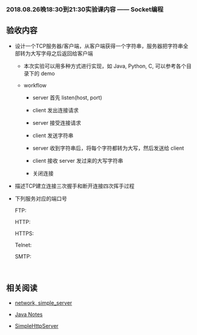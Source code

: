 ###	2018.08.26晚18:30到21:30实验课内容 —— Socket编程

##	验收内容

*	设计一个TCP服务器/客户端，从客户端获得一个字符串，服务器把字符串全部转为大写字母之后返回给客户端

	*	本次实验可以用多种方式进行实现，如 Java, Python, C, 可以参考各个目录下的 demo

	*	workflow

		*	server 首先 listen(host, port)

		*	client 发出连接请求

		*	server 接受连接请求

		*	client 发送字符串

		*	server 收到字符串后，将每个字符都转为大写，然后发送给 client

		*	client 接收 server 发过来的大写字符串

		*	关闭连接

*	描述TCP建立连接三次握手和断开连接四次挥手过程

*	下列服务对应的端口号

	FTP: 

	HTTP: 

	HTTPS: 

	Telnet: 

	SMTP: 

<br>

##	相关阅读

*	[network, simple_server](https://github.com/jJayyyyyyy/network/tree/master/application_layer/http/simple_server)

*	[Java Notes](https://github.com/jJayyyyyyy/JavaNotes)

*	[SimpleHttpServer](https://github.com/jJayyyyyyy/SimpleHttpServer)

<br>
